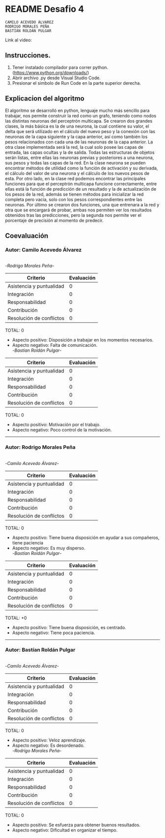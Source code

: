 # README Desafio 4
~~~
CAMILO ACEVEDO ÁLVAREZ
RODRIGO MORALES PEÑA
BASTIÁN ROLDÁN PULGAR
~~~

Link al video: 

## Instrucciones. 

1. Tener instalado compilador para correr python. (https://www.python.org/downloads/)
2. Abrir archivo .py desde Visual Studio Code.
3. Presionar el simbolo de Run Code en la parte superior derecha.

## Explicacion del algoritmo

El algoritmo se desarrolló en python, lenguaje mucho más sencillo para trabajar, nos permite construir la red como un grafo, teniendo como nodos las distintas neuronas del perceptrón multicapa. Se crearon dos grandes clases, la más básica es la de una neurona, la cual contiene su valor, el delta que será utilizado en el cálculo del nuevo peso y la conexión con las neuronas de la capa siguiente y la capa anterior, así como también los pesos relacionados con cada una de las neuronas de la capa anterior. La otra clase implementada será la red, la cual solo posee las capas de entrada, las capas ocultas y la de salida. Todas las estructuras de objetos serán listas, entre ellas las neuronas previas y posteriores a una neurona, sus pesos y todas las capas de la red.
En la clase neurona se pueden encontrar métodos de utilidad como la  función  de activación y su derivada, el cálculo del valor de una neurona y el cálculo de los nuevos pesos de esta. Por otro lado, en la clase red podemos encontrar las principales funciones para que el perceptrón multicapa funcione correctamente, entre ellas está la función de predicción de un resultado y la de actualización de los pesos de la red, además se tienen métodos para inicializar la red completa pero vacía, solo con los pesos correspondientes entre las neuronas.
Por último se crearon dos funciones, una que entrenara a la red y otra que se encargará de probar, ambas nos permiten ver los resultados obtenidos tras las predicciones, pero la segunda nos permite ver el porcentaje de precisión al momento de predecir.

## Coevaluación

### **Autor: Camilo Acevedo Álvarez**
\
-*Rodrigo Morales Peña*-

Criterio | Evaluación
-- | --
Asistencia y puntualidad | 0
Integración | 0
Responsabilidad | 0
Contribución | 0
Resolución de conflictos | 0 
TOTAL: 0
* Aspecto positivo:  Disposición a trabajar en los momentos necesarios.
* Aspecto negativo:  Falta de comunicación.
\
-*Bastían Roldán Pulgar*-

Criterio | Evaluación
-- | --
Asistencia y puntualidad | 0
Integración | 0
Responsabilidad | 0
Contribución | 0
Resolución de conflictos | 0
TOTAL: 0
* Aspecto positivo:  Motivación por el trabajo.
* Aspecto negativo:  Poco control de la motivación.

***
### **Autor: Rodrigo Morales Peña**
\
-*Camilo Acevedo Álvarez*-

Criterio | Evaluación
-- | --
Asistencia y puntualidad | 0
Integración | 0
Responsabilidad | 0
Contribución | 0
Resolución de conflictos | 0
TOTAL: 0

* Aspecto positivo: Tiene buena disposición en ayudar a sus compañeros, tiene paciencia
* Aspecto negativo: Es muy disperso.
\
-*Bastían Roldán Pulgar*-

Criterio | Evaluación
-- | --
Asistencia y puntualidad | 0
Integración | 0
Responsabilidad | 0
Contribución | 0
Resolución de conflictos | 0
TOTAL: +0
* Aspecto positivo: Tiene buena disposición, es centrado.
* Aspecto negativo: Tiene poca paciencia.

***
### **Autor: Bastían Roldán Pulgar**
\
-*Camilo Acevedo Álvarez*-

Criterio | Evaluación
-- | --
Asistencia y puntualidad | 0
Integración | 0
Responsabilidad | 0
Contribución | 0
Resolución de conflictos | 0
TOTAL: 0
* Aspecto positivo: Veloz aprendizaje.
* Aspecto negativo: Es desordenado.
\
-*Rodrigo Morales Peña*-

Criterio | Evaluación
-- | --
Asistencia y puntualidad | 0
Integración | 0
Responsabilidad | 0
Contribución | 0
Resolución de conflictos | 0
TOTAL: 0
* Aspecto positivo:  Se esfuerza para obtener buenos resultados.
* Aspecto negativo:  Dificultad en organizar el tiempo.
